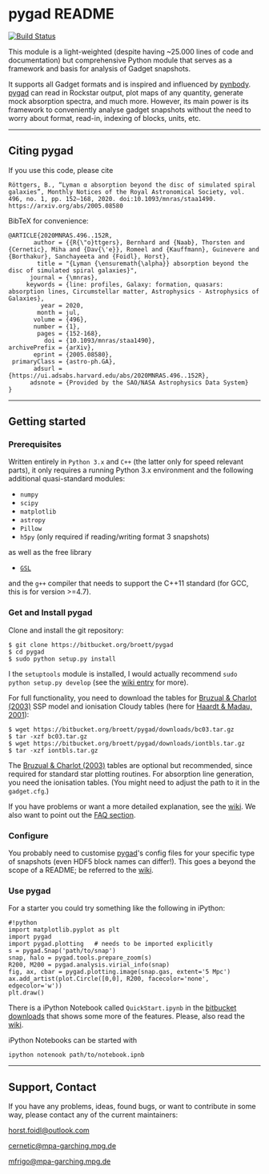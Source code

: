 # pygad README
[![Build Status](https://travis-ci.com/broett/pygad.svg?branch=master)](https://travis-ci.com/broett/pygad)

This module is a light-weighted (despite having ~25.000 lines of code and documentation) but comprehensive Python module that serves as a framework and basis for analysis of Gadget snapshots.

It supports all Gadget formats and is inspired and influenced by [pynbody].
[pygad] can read in Rockstar output, plot maps of any quantity, generate mock
absorption spectra, and much more.
However, its main power is its framework to conveniently analyse gadget snapshots
without the need to worry about format, read-in, indexing of blocks, units, etc.

---

## Citing pygad

If you use this code, please cite

```
Röttgers, B., “Lyman α absorption beyond the disc of simulated spiral galaxies”, Monthly Notices of the Royal Astronomical Society, vol. 496, no. 1, pp. 152–168, 2020. doi:10.1093/mnras/staa1490. 
https://arxiv.org/abs/2005.08580
```

BibTeX for convenience:
```
@ARTICLE{2020MNRAS.496..152R,
       author = {{R{\"o}ttgers}, Bernhard and {Naab}, Thorsten and {Cernetic}, Miha and {Dav{\'e}}, Romeel and {Kauffmann}, Guinevere and {Borthakur}, Sanchayeeta and {Foidl}, Horst},
        title = "{Lyman {\ensuremath{\alpha}} absorption beyond the disc of simulated spiral galaxies}",
      journal = {\mnras},
     keywords = {line: profiles, Galaxy: formation, quasars: absorption lines, Circumstellar matter, Astrophysics - Astrophysics of Galaxies},
         year = 2020,
        month = jul,
       volume = {496},
       number = {1},
        pages = {152-168},
          doi = {10.1093/mnras/staa1490},
archivePrefix = {arXiv},
       eprint = {2005.08580},
 primaryClass = {astro-ph.GA},
       adsurl = {https://ui.adsabs.harvard.edu/abs/2020MNRAS.496..152R},
      adsnote = {Provided by the SAO/NASA Astrophysics Data System}
}

```

---

## Getting started

### Prerequisites

Written entirely in `Python 3.x` and `C++` (the latter only for speed relevant parts), it only requires a running Python 3.x environment and the following additional quasi-standard modules:

* `numpy`
* `scipy`
* `matplotlib`
* `astropy`
* `Pillow`
* `h5py` (only required if reading/writing format 3 snapshots)

as well as the free library

* [`GSL`][GSL]

and the `g++` compiler that needs to support the C++11 standard (for GCC, this is
for version >=4.7).



### Get and Install pygad

Clone and install the git repository:

```
$ git clone https://bitbucket.org/broett/pygad
$ cd pygad
$ sudo python setup.py install
```
I the `setuptools` module is installed, I would actually recommend `sudo python setup.py develop` (see the [wiki entry][WikiInstallation] for more).

For full functionality, you need to download the tables for [Bruzual & Charlot (2003)][BC03] SSP model and ionisation Cloudy tables (here for [Haardt & Madau, 2001][HM01]):
```
$ wget https://bitbucket.org/broett/pygad/downloads/bc03.tar.gz
$ tar -xzf bc03.tar.gz
$ wget https://bitbucket.org/broett/pygad/downloads/iontbls.tar.gz
$ tar -xzf iontbls.tar.gz
```
The [Bruzual & Charlot (2003)][BC03] tables are optional but recommended, since required for standard star plotting routines.
For absorption line generation, you need the ionisation tables.
(You might need to adjust the path to it in the `gadget.cfg`.)

If you have problems or want a more detailed explanation, see the [wiki][WikiInstallation].
We also want to point out the [FAQ section][FAQ].

### Configure

You probably need to customise [pygad]'s config files for your specific type of snapshots (even HDF5 block names can differ!).
This goes a beyond the scope of a README; be referred to the [wiki][WikiConfig].

### Use pygad

For a starter you could try something like the following in iPython:

```
#!python
import matplotlib.pyplot as plt
import pygad
import pygad.plotting   # needs to be imported explicitly
s = pygad.Snap('path/to/snap')
snap, halo = pygad.tools.prepare_zoom(s)
R200, M200 = pygad.analysis.virial_info(snap)
fig, ax, cbar = pygad.plotting.image(snap.gas, extent='5 Mpc')
ax.add_artist(plot.Circle([0,0], R200, facecolor='none', edgecolor='w'))
plt.draw()
```

There is a iPython Notebook called `QuickStart.ipynb` in the [bitbucket downloads][Downloads] that shows some more of the features.
Please, also read the [wiki][WikiHome].

iPython Notebooks can be started with

```
ipython notenook path/to/notebook.ipnb
```

---

## Support, Contact

If you have any problems, ideas, found bugs, or want to contribute in some way, please
contact any of the current maintainers:

[horst.foidl@outlook.com](mailto:horst.foidl@outlook.com)

[cernetic@mpa-garching.mpg.de](mailto:cernetic@mpa-garching.mpg.de)

[mfrigo@mpa-garching.mpg.de](mailto:mfrigo@mpa-garching.mpg.de)


[pygad]: https://bitbucket.org/broett/pygad
[pynbody]: https://pynbody.github.io
[HM01]: https://ui.adsabs.harvard.edu/#abs/2001cghr.confE..64H/abstract
[BC03]: http://www.bruzual.org
[Downloads]: https://bitbucket.org/broett/pygad/downloads
[WikiHome]: https://bitbucket.org/broett/pygad/wiki/Home
[WikiInstallation]: https://bitbucket.org/broett/pygad/wiki/Installation
[WikiConfig]: https://bitbucket.org/broett/pygad/wiki/Configuration
[FAQ]: https://bitbucket.org/broett/pygad/wiki/FAQ
[GSL]: http://www.gnu.org/software/gsl/
